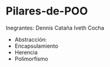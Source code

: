 # Pilares-de-POO
Inegrantes:
Dennis Cataña
Iveth Cocha
* Abstracción:
* Encapsulamiento
* Herencia
* Polimorfismo

 


